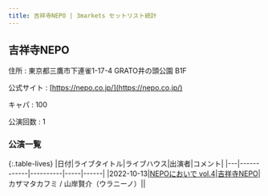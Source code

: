 ```yaml
---
title: 吉祥寺NEPO | 3markets セットリスト統計
---
```

## 吉祥寺NEPO

住所
:    東京都三鷹市下連雀1-17-4 GRATO井の頭公園 B1F

公式サイト
:    [https://nepo.co.jp/](https://nepo.co.jp/)

キャパ
:    100

公演回数
: 1


### 公演一覧

{:.table-lives}
|日付|ライブタイトル|ライブハウス|出演者|コメント|
|---|------------|----------|-----|------|
|<span class="nowrap">2022-10-13</span>|[NEPOにおいで vol.4](live040.html)|[吉祥寺NEPO](livehouse044.html)|カザマタカフミ / 山岸賢介（ウラニーノ）||
